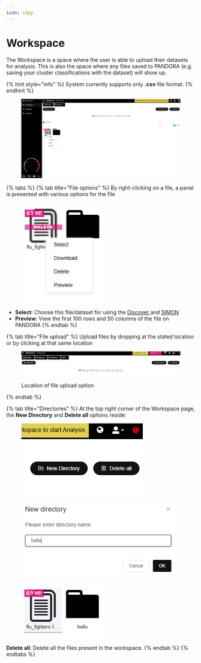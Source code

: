 ```yaml
---
icon: copy
---
```


# Workspace

The Workspace is a space where the user is able to upload their datasets for analysis. This is also the space where any files saved to PANDORA (e.g. saving your cluster classifications with the dataset) will show up.

{% hint style="info" %}
System currently supports only **.csv** file format.
{% endhint %}

<figure><img src="../.gitbook/assets/workspace.png" alt=""><figcaption></figcaption></figure>

{% tabs %}
{% tab title="File options" %}
By right-clicking on a file, a panel is presented with various options for the file

<figure><img src="../.gitbook/assets/Workspace_file_options.png" alt=""><figcaption></figcaption></figure>

* **Select**: Choose this file/dataset for using the [Discover ](../data-analysis/discovery/)and [SIMON](../data-analysis/predictive/simon/)
* **Preview**: View the first 100 rows and 50 columns of the file on PANDORA
{% endtab %}

{% tab title="File upload" %}
Upload files by dropping at the stated location or by clicking at that same location&#x20;

<figure><img src="../.gitbook/assets/Workspace_File_upload.png" alt=""><figcaption><p>Location of file upload option</p></figcaption></figure>
{% endtab %}

{% tab title="Directories" %}
At the top right corner of the Workspace page, the **New Directory** and **Delete all** options reside:&#x20;

<div><figure><img src="../.gitbook/assets/Workspace_directory_delete_options.png" alt=""><figcaption></figcaption></figure> <figure><img src="../.gitbook/assets/Workspace_New_directory.png" alt=""><figcaption></figcaption></figure> <figure><img src="../.gitbook/assets/Workspace_Directory_folder.png" alt=""><figcaption></figcaption></figure></div>

**Delete all**: Delete all the files present in the workspace.&#x20;
{% endtab %}
{% endtabs %}
